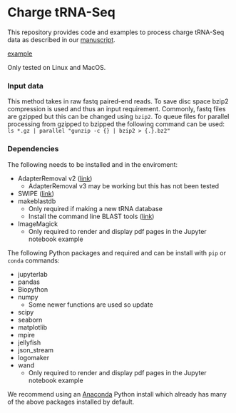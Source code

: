 # Charge tRNA-Seq
This repository provides code and examples to process charge tRNA-Seq data as described in our [manuscript](www.somelink.com).

[example](projects/example/process_data.ipynb)


Only tested on Linux and MacOS.



### Input data
This method takes in raw fastq paired-end reads.
To save disc space bzip2 compression is used and thus an input requirement.
Commonly, fastq files are gzipped but this can be changed using `bzip2`.
To queue files for parallel processing from gzipped to bzipped the following command can be used:  
`ls *.gz | parallel "gunzip -c {} | bzip2 > {.}.bz2"`


### Dependencies
The following needs to be installed and in the enviroment:
* AdapterRemoval v2 ([link](https://adapterremoval.readthedocs.io))
    * AdapterRemoval v3 may be working but this has not been tested
* SWIPE ([link](https://github.com/torognes/swipe))
* makeblastdb
    * Only required if making a new tRNA database
    * Install the command line BLAST tools ([link](https://www.ncbi.nlm.nih.gov/books/NBK569861/#intro_Installation))
* ImageMagick
    * Only required to render and display pdf pages in the Jupyter notebook example


The following Python packages and required and can be install with `pip` or `conda` commands:
* jupyterlab
* pandas
* Biopython
* numpy
    * Some newer functions are used so update
* scipy
* seaborn
* matplotlib
* mpire
* jellyfish
* json_stream
* logomaker
* wand
    * Only required to render and display pdf pages in the Jupyter notebook example

We recommend using an [Anaconda](https://www.anaconda.com/download) Python install which already has many of the above packages installed by default.


